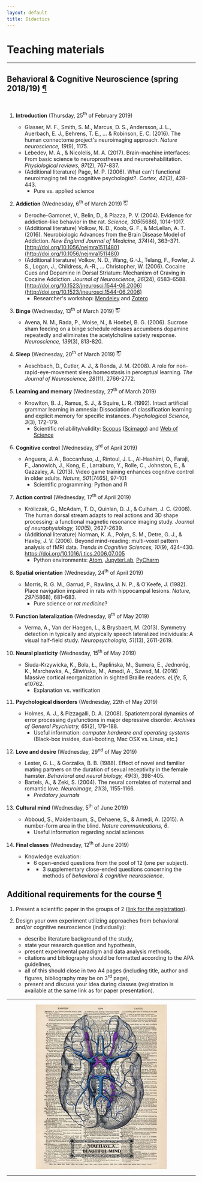 ```yaml
---
layout: default
title: Didactics
---
```


# Teaching materials

***

## <a name="bcn"></a>Behavioral & Cognitive Neuroscience (spring 2018/19) [¶](#bcn)
&nbsp;

1. __Introduction__ (Thursday, 25<sup>th</sup> of February 2019)
    * Glasser, M. F., Smith, S. M., Marcus, D. S., Andersson, J. L., Auerbach, E. J., Behrens, T. E., ... & Robinson, E. C. (2016). The human connectome project's neuroimaging approach. _Nature neuroscience, 19_(9), 1175.
    * Lebedev, M. A., & Nicolelis, M. A. (2017). Brain-machine interfaces: From basic science to neuroprostheses and neurorehabilitation. _Physiological reviews, 97_(2), 767-837.
    * (Additional literature) Page, M. P. (2006). What can't functional neuroimaging tell the cognitive psychologist?. _Cortex, 42(3)_, 428-443.
        * Pure vs. applied science

2. __Addiction__ (Wednesday, 6<sup>th</sup> of March 2019) <a href="https://www.dropbox.com/s/rzant5aj1p28hdi/02_Addiction.pdf?dl=0"><img src="/images/presentation.png" width="12px"></a>
    * Deroche-Gamonet, V., Belin, D., & Piazza, P. V. (2004). Evidence for addiction-like behavior in the rat. _Science, 305_(5686), 1014-1017.
    * (Additional literature) Volkow, N. D., Koob, G. F., & McLellan, A. T. (2016). Neurobiologic Advances from the Brain Disease Model of Addiction. _New England Journal of Medicine, 374_(4), 363–371. [http://doi.org/10.1056/nejmra1511480](http://doi.org/10.1056/nejmra1511480)
    * (Additional literature) Volkov, N. D., Wang, G.-J., Telang, F., Fowler, J. S., Logan, J., Childress, A.-R., … Christopher, W. (2006). Cocaine Cues and Dopamine in Dorsal Striatum: Mechanism of Craving in Cocaine Addiction. _Journal of Neuroscience, 26_(24), 6583–6588. [http://doi.org/10.1523/jneurosci.1544-06.2006](http://doi.org/10.1523/jneurosci.1544-06.2006)
        * Researcher's workshop: [Mendeley](http://mendeley.com/) and [Zotero](https://www.zotero.org/)

3. __Binge__ (Wednesday, 13<sup>th</sup> of March 2019) <a href="https://www.dropbox.com/s/w6r6jrhqp3l0ibh/03_Binge.pdf?dl=0"><img src="/images/presentation.png" width="12px"></a>
    * Avena, N. M., Rada, P., Moise, N., & Hoebel, B. G. (2006). Sucrose sham feeding on a binge schedule releases accumbens dopamine repeatedly and eliminates the acetylcholine satiety response. _Neuroscience, 139_(3), 813-820.

4. __Sleep__ (Wednesday, 20<sup>th</sup> of March 2019) <a href="https://www.dropbox.com/s/9zrwxu6yoxvozlp/04_Sleep.pdf?dl=0"><img src="/images/presentation.png" width="12px"></a>
    * Aeschbach, D., Cutler, A. J., & Ronda, J. M. (2008). A role for non-rapid-eye-movement sleep homeostasis in perceptual learning. _The Journal of Neuroscience, 28_(11), 2766-2772.

5. __Learning and memory__ (Wednesday, 27<sup>th</sup> of March 2019)
    * Knowlton, B. J., Ramus, S. J., & Squire, L. R. (1992). Intact artificial grammar learning in amnesia: Dissociation of classification learning and explicit memory for specific instances. _Psychological Science, 3_(3), 172-179.
        * Scientific reliability/validity: [Scopus](https://en.wikipedia.org/wiki/Scopus) ([Scimago](https://www.scimagojr.com/)) and [Web of Science](https://en.wikipedia.org/wiki/Web_of_Science)

6. __Cognitive control__ (Wednesday, 3<sup>rd</sup> of April 2019)
    * Anguera, J. A., Boccanfuso, J., Rintoul, J. L., Al-Hashimi, O., Faraji, F., Janowich, J., Kong, E., Larraburo, Y., Rolle, C., Johnston, E., & Gazzaley, A. (2013). Video game training enhances cognitive control in older adults. _Nature, 501_(7465), 97-101
        * Scientific programming: Python and R

7. __Action control__ (Wednesday, 17<sup>th</sup> of April 2019)
    * Króliczak, G., McAdam, T. D., Quinlan, D. J., & Culham, J. C. (2008). The human dorsal stream adapts to real actions and 3D shape processing: a functional magnetic resonance imaging study. _Journal of neurophysiology, 100_(5), 2627-2639.
    * (Additional literature) Norman, K. A., Polyn, S. M., Detre, G. J., & Haxby, J. V. (2006). Beyond mind-reading: multi-voxel pattern analysis of fMRI data. _Trends in Cognitive Sciences, 10_(9), 424–430. https://doi.org/10.1016/j.tics.2006.07.005
        * Python environments: [Atom](https://atom.io/), [JupyterLab](https://github.com/jupyterlab/jupyterlab), [PyCharm](https://www.jetbrains.com/pycharm/)

8. __Spatial orientation__ (Wednesday, 24<sup>th</sup> of April 2019)
    * Morris, R. G. M., Garrud, P., Rawlins, J. N. P., & O’Keefe, J. (1982). Place navigation impaired in rats with hippocampal lesions. _Nature, 297_(5868), 681–683.
        * Pure science or _rat medicine_?

9. __Function lateralization__ (Wednesday, 8<sup>th</sup> of May 2019)
    * Verma, A., Van der Haegen, L., & Brysbaert, M. (2013). Symmetry detection in typically and atypically speech lateralized individuals: A visual half-field study. _Neuropsychologia, 51_(13), 2611-2619.

10. __Neural plasticity__ (Wednesday, 15<sup>th</sup> of May 2019)
    * Siuda-Krzywicka, K., Bola, Ł., Paplińska, M., Sumera, E., Jednoróg, K., Marchewka, A., Śliwińska, M., Amedi, A., Szwed, M. (2016) Massive cortical reorganization in sighted Braille readers. _eLife, 5_, e10762.  
        * Explanation vs. verification

11. __Psychological disorders__ (Wednesday, 22th of May 2019)
    * Holmes, A. J., & Pizzagalli, D. A. (2008). Spatiotemporal dynamics of error processing dysfunctions in major depressive disorder. _Archives of General Psychiatry, 65_(2), 179-188.
        * Useful information: _computer hardware and operating systems_ (Black-box insides, dual-booting, Mac OSX vs. Linux, etc.)

12. __Love and desire__ (Wednesday, 29<sup>nd</sup> of May 2019)
    * Lester, G. L., & Gorzalka, B. B. (1988). Effect of novel and familiar mating partners on the duration of sexual receptivity in the female hamster. _Behavioral and neural biology, 49_(3), 398-405.
    * Bartels, A., & Zeki, S. (2004). The neural correlates of maternal and romantic love. _Neuroimage, 21_(3), 1155-1166.
        * _Predatory journals_

13. __Cultural mind__ (Wednesday, 5<sup>th</sup> of June 2019)
    * Abboud, S., Maidenbaum, S., Dehaene, S., & Amedi, A. (2015). A number-form area in the blind. _Nature communications, 6_.
        * Useful information regarding social sciences

14. __Final classes__ (Wednesday, 12<sup>th</sup> of June 2019)
    * Knowledge evaluation:
        * 6 open-ended questions from the pool of 12 (one per subject).
        * + 3 supplementary close-ended questions concerning the methods of _behavioral & cognitive neuroscience_.

## <a name="bcn_additional"></a>Additional requirements for the course [¶](#bcn_additional)
1. Present a scientific paper in the groups of 2 ([link for the registration](https://docs.google.com/spreadsheets/d/1gaSPaw7EIVKZhgho7mWuR0rn0XeVcEpNsIC1axKhwRU/edit?usp=sharing)).

2. Design your own experiment utilizing approaches from behavioral and/or cognitive neuroscience (individually):
    * describe literature background of the study,
    * state your research question and hypothesis,
    * present experimental paradigm and data analysis methods,
    * citations and bibliography should be formatted according to the APA guidelines,
    * all of this should close in two A4 pages (including title, author and figures, bibliography may be on 3<sup>rd</sup> page),
    * present and discuss your idea during classes (registration is available at the same link as for paper presentation).


***

<center>
<img src="/images/mind.jpg" width="350">
</center>

***
